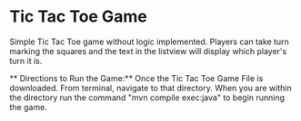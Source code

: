 # Tic Tac Toe Game
 Simple Tic Tac Toe game without logic implemented. Players can take turn marking the squares and the text in the listview will display which player's turn it is.
 
** Directions to Run the Game:**
 Once the Tic Tac Toe Game File is downloaded. From terminal, navigate to that directory. When you are within the directory run the command "mvn compile exec:java" to begin running the game.
